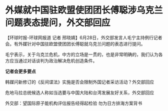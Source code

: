 

# 外媒就中国驻欧盟使团团长傅聪涉乌克兰问题表态提问，外交部回应

【环球时报-环球网报道 记者 邢晓婧】6月28日，外交部发言人毛宁主持例行记者会。有外媒针对中国驻欧盟使团团长傅聪就乌克兰问题的表态进行提问。

毛宁表示，关于乌克兰危机，中方的立场是一贯的，也是非常明确的，我们认为各方应当通过对话谈判为政治解决危机创造条件。

**记者会更多要点**

韩媒问新修订的《反间谍法》实施是否会限制外国记者采访活动？外交部回应

危地马拉总统候选人称如当选要与中国大陆和台湾发展友好关系，外交部回应

外交部：望国际原子能机构评估报告经得起检验 勿为日方排海方案背书

